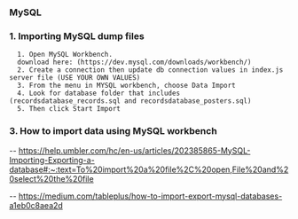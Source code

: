 ### MySQL


### 1. Importing MySQL dump files
      1. Open MySQL Workbench.
      download here: (https://dev.mysql.com/downloads/workbench/)
      2. Create a connection then update db connection values in index.js server file (USE YOUR OWN VALUES)
      3. From the menu in MYSQL workbench, choose Data Import
      4. Look for database folder that includes (recordsdatabase_records.sql and recordsdatabase_posters.sql)
      5. Then click Start Import


### 3. How to import data using MySQL workbench

-- https://help.umbler.com/hc/en-us/articles/202385865-MySQL-Importing-Exporting-a-database#:~:text=To%20import%20a%20file%2C%20open,File%20and%20select%20the%20file

-- https://medium.com/tableplus/how-to-import-export-mysql-databases-a1eb0c8aea2d
